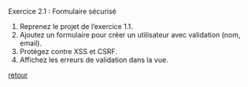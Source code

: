 Exercice 2.1 : Formulaire sécurisé

1. Reprenez le projet de l’exercice 1.1. 
2. Ajoutez un formulaire pour créer un utilisateur avec validation (nom, email). 
3. Protégez contre XSS et CSRF. 
4. Affichez les erreurs de validation dans la vue. 

[retour](../../php-advanced.md)

